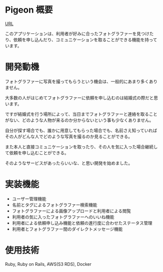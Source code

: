 # Pigeon 概要
[URL](https://pigeon-400z.onrender.com/)

このアプリケーションは、利用者が好みに合ったフォトグラファーを見つけたり、依頼を申し込んだり、コミュニケーションを取ることができる機能を持っています。

# 開発動機
フォトグラファーに写真を撮ってもらうという機会は、一般的にあまり多くありません。

大多数の人がはじめてフォトグラファーに依頼を申し込むのは結婚式の際だと思います。

ですが結婚式を行う場所によって、当日までフォトグラファーと連絡を取ることがない、どのような人物が来るのか分からないという事も少なくありません。

自分が探す場合でも、誰かに用意してもらった場合でも、名前さえ知っていればその人がどんな人でどのような写真を撮るのか見ることができる。

また本人と直接コミュニケーションを取ったり、その人を気に入った場合継続して依頼を申し込むことができる。

そのようなサービスがあったらいいな、と思い開発を始めました。

# 実装機能
- ユーザー管理機能
- 名前とタグによるフォトグラファー検索機能
- フォトグラファーによる画像アップロードと利用者による閲覧
- 利用者の気に入ったフォトグラファーへのいいね機能
- 利用者による依頼申し込み機能と依頼の進行度に合わせたステータス管理
- 利用者とフォトグラファー間のダイレクトメッセージ機能


# 使用技術
Ruby, Ruby on Rails, AWS(S3 RDS), Docker

